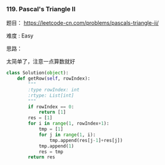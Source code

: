 ### 119.  Pascal's Triangle II

题目： 
<https://leetcode-cn.com/problems/pascals-triangle-ii/>

难度 : Easy



思路：

太简单了，注意一点算数就好


```python
class Solution(object):
    def getRow(self, rowIndex):
        """
        :type rowIndex: int
        :rtype: List[int]
        """
        if rowIndex == 0:
            return [1]
        res = [1]
        for i in range(1, rowIndex+1):
            tmp = [1]
            for j in range(1, i):
                tmp.append(res[j-1]+res[j])
            tmp.append(1)
            res = tmp
        return res
```
